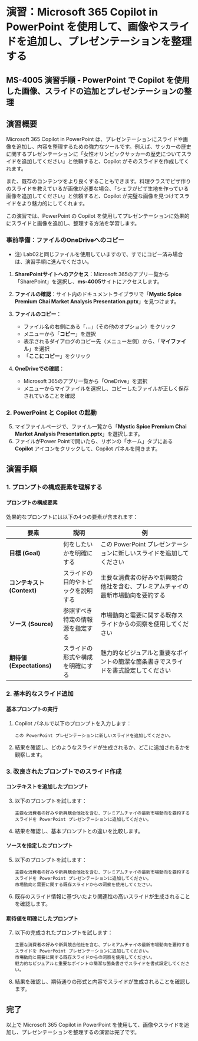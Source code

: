 # 演習：Microsoft 365 Copilot in PowerPoint を使用して、画像やスライドを追加し、プレゼンテーションを整理する

## MS-4005 演習手順 - PowerPoint で Copilot を使用した画像、スライドの追加とプレゼンテーションの整理

## 演習概要

Microsoft 365 Copilot in PowerPoint は、プレゼンテーションにスライドや画像を追加し、内容を整理するための強力なツールです。例えば、サッカーの歴史に関するプレゼンテーションに「女性オリンピックサッカーの歴史についてスライドを追加してください」と依頼すると、Copilot がそのスライドを作成してくれます。

また、既存のコンテンツをより良くすることもできます。料理クラスでピザ作りのスライドを教えているが画像が必要な場合、「シェフがピザ生地を作っている画像を追加してください」と依頼すると、Copilot が完璧な画像を見つけてスライドをより魅力的にしてくれます。

この演習では、PowerPoint の Copilot を使用してプレゼンテーションに効果的にスライドと画像を追加し、整理する方法を学習します。

### 事前準備：ファイルのOneDriveへのコピー
 - 注) Lab02と同じファイルを使用していますので、すでにコピー済み場合は、演習手順に進んでください。

1. **SharePointサイトへのアクセス**：Microsoft 365のアプリ一覧から「SharePoint」を選択し、**ms-4005**サイトにアクセスします。

2. **ファイルの確認**：サイト内のドキュメントライブラリで「**Mystic Spice Premium Chai Market Analysis Presentation.pptx**」を見つけます。

3. **ファイルのコピー**：
   - ファイル名の右側にある「**...**」（その他のオプション）をクリック
   - メニューから「**コピー**」を選択
   - 表示されるダイアログのコピー先（メニュー左側）から、「**マイファイル**」を選択
   - 「**ここにコピー**」をクリック

4. **OneDriveでの確認**：
   - Microsoft 365のアプリ一覧から「OneDrive」を選択
   - メニューからマイファイルを選択し、コピーしたファイルが正しく保存されていることを確認

### 2. PowerPoint と Copilot の起動
5. マイファイルページで、ファイル一覧から「**Mystic Spice Premium Chai Market Analysis Presentation.pptx**」を選択します。
6. ファイルがPower Pointで開いたら、リボンの「ホーム」タブにある **Copilot** アイコンをクリックして、Copilot パネルを開きます。


## 演習手順

### 1. プロンプトの構成要素を理解する

#### プロンプトの構成要素

効果的なプロンプトには以下の4つの要素が含まれます：

| 要素 | 説明 | 例 |
|------|------|-----|
| **目標 (Goal)** | 何をしたいかを明確にする | この PowerPoint プレゼンテーションに新しいスライドを追加してください |
| **コンテキスト (Context)** | スライドの目的やトピックを説明する | 主要な消費者の好みや新興競合他社を含む、プレミアムチャイの最新市場動向を要約する |
| **ソース (Source)** | 参照すべき特定の情報源を指定する | 市場動向と需要に関する既存スライドからの洞察を使用してください |
| **期待値 (Expectations)** | スライドの形式や構成を明確にする | 魅力的なビジュアルと重要なポイントの簡潔な箇条書きでスライドを書式設定してください |

### 2. 基本的なスライド追加

#### 基本プロンプトの実行

1. Copilot パネルで以下のプロンプトを入力します：
   ```
   この PowerPoint プレゼンテーションに新しいスライドを追加してください。
   ```

2. 結果を確認し、どのようなスライドが生成されるか、どこに追加されるかを観察します。

### 3. 改良されたプロンプトでのスライド作成

#### コンテキストを追加したプロンプト

3. 以下のプロンプトを試します：
   ```
   主要な消費者の好みや新興競合他社を含む、プレミアムチャイの最新市場動向を要約するスライドを PowerPoint プレゼンテーションに追加してください。
   ```

4. 結果を確認し、基本プロンプトとの違いを比較します。

#### ソースを指定したプロンプト

5. 以下のプロンプトを試します：
   ```
   主要な消費者の好みや新興競合他社を含む、プレミアムチャイの最新市場動向を要約するスライドを PowerPoint プレゼンテーションに追加してください。
   市場動向と需要に関する既存スライドからの洞察を使用してください。
   ```

6. 既存のスライド情報に基づいたより関連性の高いスライドが生成されることを確認します。

#### 期待値を明確にしたプロンプト

7. 以下の完成されたプロンプトを試します：
   ```
   主要な消費者の好みや新興競合他社を含む、プレミアムチャイの最新市場動向を要約するスライドを PowerPoint プレゼンテーションに追加してください。
   市場動向と需要に関する既存スライドからの洞察を使用してください。
   魅力的なビジュアルと重要なポイントの簡潔な箇条書きでスライドを書式設定してください。
   ```

8. 結果を確認し、期待通りの形式と内容でスライドが生成されることを確認します。

## 完了

以上で Microsoft 365 Copilot in PowerPoint を使用して、画像やスライドを追加し、プレゼンテーションを整理するの演習は完了です。